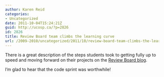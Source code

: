 ```yaml
---
author: Karen Reid
categories:
- Uncategorized
date: 2011-10-04T15:24:21Z
guid: http://ucosp.ca/?p=2826
id: 2826
title: Review Board team climbs the learning curve
url: /2009-2010/uncategorized/2011/10/review-board-team-climbs-the-learning-curve/
---
```


There is a great description of the steps students took to getting fully up to speed and moving forward on their projects on the [Review Board blog](http://reviewboardstudents.wordpress.com/2011/10/02/ucosp-blog-post-october-2nd-2011/ "Review Board blog").

I&#8217;m glad to hear that the code sprint was worthwhile!